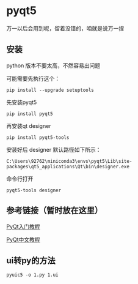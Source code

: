 # pyqt5

万一以后会用到呢，留着没错的，咱就是说万一捏

## 安装

python 版本不要太高，不然容易出问题

可能需要先执行这个：

```
pip install --upgrade setuptools
```

先安装pyqt5

```
pip install pyqt5
```

再安装qt designer

```
pip install pyqt5-tools
```

安装好后 designer 默认路径如下所示：

```
C:\Users\92762\miniconda3\envs\pyqt5\Lib\site-packages\qt5_applications\Qt\bin\designer.exe
```

命令行打开

```
pyqt5-tools designer
```

## 参考链接（暂时放在这里）

[PyQt入门教程](https://www.cnblogs.com/linyfeng/p/11223707.html#:~:text=Qt%20Designer%E5%B7%A5%E5%85%B7%E4%B8%BB%E7%95%8C%E9%9D%A2,%E6%89%93%E5%BC%80%E8%B7%AF%E5%BE%84%EF%BC%9A%24%20%7Bpython%E5%AE%89%E8%A3%85%E7%9B%AE%E5%BD%95%7D%2FLib%2Fsite-packages%2Fpyqt5_tools%2Fdesigner.exe%E3%80%82)

[PyQt中文教程](https://maicss.gitbook.io/pyqt-chinese-tutoral/)

## ui转py的方法
```
pyuic5 -o 1.py 1.ui
```